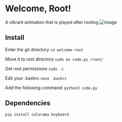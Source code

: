 # Welcome, Root!
A vibrant animation that is played after rooting
![image](https://github.com/user-attachments/assets/276a43bb-dcea-4b55-87bc-9547203aed53)
## Install

Enter the git directory
`cd welcome-root`

Move it to root directory
`sudo mv code.py /root/`

Get root permissions
`sudo -i`

Edit your .bashrc
`nano .bashrc`

Add the following command:
`python3 code.py`


## Dependencies
`pip install colorama keyboard`
